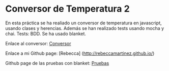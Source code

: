 # Conversor de Temperatura 2

En esta práctica se ha realiado un conversor de temperatura en javascript, usando clases y herencias. Además se han realizado tests usando mocha y chai. Tests: BDD. Se ha usado blanket.

Enlace al conversor: [Conversor](http://rebeccamartinez.github.io/ConversorTemperatura_2/)

Enlace a mi Github page: [Rebecca] (http://rebeccamartinez.github.io/)

Github page de las pruebas con blanket: [Pruebas](http://rebeccamartinez.github.io/ConversorTemperatura_2/test/test_blanket)

